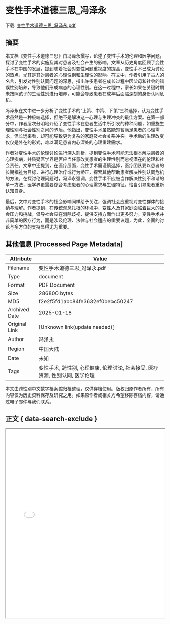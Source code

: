 # 变性手术道德三思_冯泽永

<!-- tcd_download_link -->
下载: [变性手术道德三思_冯泽永.pdf](变性手术道德三思_冯泽永.pdf)
<!-- tcd_download_link_end -->

## 摘要

<!-- tcd_abstract -->
本文档《变性手术道德三思》由冯泽永撰写，论述了变性手术的伦理和医学问题，探讨了变性手术的实施及其对患者及社会产生的影响。文章从历史角度回顾了变性手术在中国的发展，提到随着社会对变性问题重视度的提高，变性手术已成为讨论的热点，尤其是其对患者的心理性别和生理性的影响。在文中，作者引用了古人的名言，引发对性别认同问题的深思，指出许多患者在成长过程中因父母和社会的错误性别培养，导致他们形成病态的心理性别。在这一过程中，家长如果在关键时期未按照孩子的生理性别进行培养，可能会导致患者在成年后面临深刻的身份认同危机。

冯泽永在文中进一步分析了变性手术的“上策、中策、下策”三种选择，认为变性手术虽然是一种极端选择，但绝不是解决这一心理与生理冲突的最佳方案。在第一部分中，作者层次分明地介绍了变性手术在患者生活中所引发的种种问题，如重施生理性别与社会性别之间的矛盾。他指出，变性手术虽然能短暂满足患者的心理需求，但长远来看，却可能导致更为复杂的家庭及社会关系冲突。手术后的生理改变仅仅是外在的形式，难以满足患者内心深处的心理重建需求。

作者对变性手术的伦理讨论进行深入剖析，提到变性手术可能无法根本解决患者的心理疾病，并质疑医学界是否应当任意改变患者的生理性别而忽视潜在的伦理和社会责任。文章中还提到，在医疗层面，变性手术需谨慎选择，医疗团队要以患者的长期福祉为目标，进行心理治疗或行为矫正，探索其他帮助患者解决性别认同危机的方法。在探讨伦理问题时，冯泽永强调，变性手术不应被当作解决性别不和谐的单一方法，医学界更需要综合考虑患者的心理需求与生理特征，恰当引导患者重新认知自身。

最后，文中对变性手术的社会影响同样给予关注，强调社会应重视对变性群体的接纳与理解。作者提到，在传统观念扎根的环境中，变性人及其家庭面临着巨大的社会压力和挑战，倡导社会应在消除歧视、提供支持方面作出更多努力。变性手术并非简单的医疗行为，而是涉及伦理、法律与社会适应的重要议题，为此，全面的讨论与多方位的支持显得尤为重要。

<!-- tcd_abstract_end -->

## 其他信息 [Processed Page Metadata]

| Attribute       | Value                                  |
|-----------------|----------------------------------------|
| Filename        | 变性手术道德三思_冯泽永.pdf                             |
| Type            | document                                 |
| Format          | PDF Document                               |
| Size            | 286800 bytes                           |
| MD5             | f2e2f5fd1abc84fe3632ef0bebc50247                                  |
| Archived Date   | 2025-01-18                             |
| Original Link   | [Unknown link(update needed)]                         |
| Author          | 冯泽永                               |
| Region          | 中国大陆                               |
| Date            | 未知                                 |
| Tags            | 变性手术, 跨性别, 心理健康, 伦理讨论, 社会接受, 医疗资源, 性别认同, 医学伦理                                 |

本文由跨性别中文数字档案馆归档整理，仅供存档使用。版权归原作者所有，所有内容仅为历史资料保存及研究之用。如果原作者或相关方希望移除存档内容，请通过电子邮件与我们联系。

## 正文 { data-search-exclude }

<!-- tcd_main_text -->
<iframe src="../变性手术道德三思_冯泽永.pdf" width="100%" height="600px">
    <p>无法显示PDF，请下载查看。</p>
</iframe>
<!-- tcd_main_text_end -->

